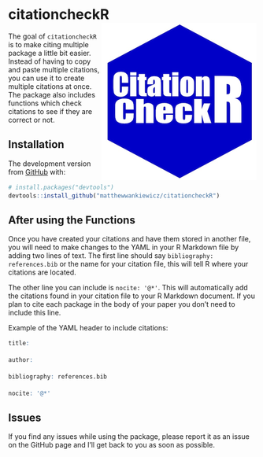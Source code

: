 
<!-- README.md is generated from README.Rmd. Please edit that file -->

# citationcheckR <img src="man/figures/hexsticker.png" align = "right" />

<!-- badges: start -->
<!-- badges: end -->

The goal of `citationcheckR` is to make citing multiple package a little
bit easier. Instead of having to copy and paste multiple citations, you
can use it to create multiple citations at once. The package also
includes functions which check citations to see if they are correct or
not.

## Installation

The development version from [GitHub](https://github.com/) with:

``` r
# install.packages("devtools")
devtools::install_github("matthewwankiewicz/citationcheckR")
```

## After using the Functions

Once you have created your citations and have them stored in another
file, you will need to make changes to the YAML in your R Markdown file
by adding two lines of text. The first line should say
`bibliography: references.bib` or the name for your citation file, this
will tell R where your citations are located.

The other line you can include is `nocite: '@*'`. This will
automatically add the citations found in your citation file to your R
Markdown document. If you plan to cite each package in the body of your
paper you don’t need to include this line.

Example of the YAML header to include citations:

``` r
title:

author:

bibliography: references.bib

nocite: '@*'
```

## Issues

If you find any issues while using the package, please report it as an
issue on the GitHub page and I’ll get back to you as soon as possible.
